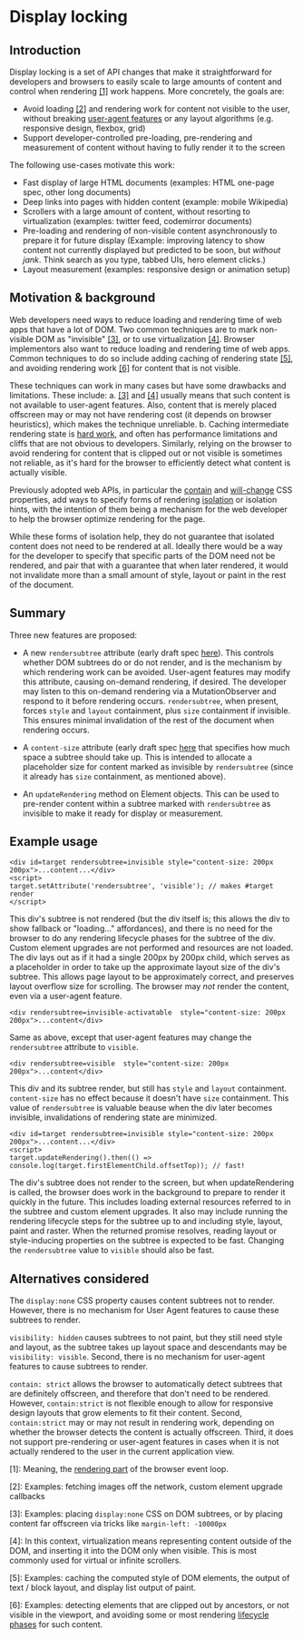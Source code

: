 # Display locking

## Introduction

Display locking is a set of API changes that make it straightforward for developers and browsers to easily scale to large amounts of content and control when rendering [\[1\]](#foot-notes) work happens. More concretely, the goals are:
* Avoid loading [\[2\]](#foot-notes) and rendering work for content not visible to the user, without breaking [user-agent features](https://github.com/WICG/display-locking/blob/master/user-agent-features.md) or any layout algorithms (e.g. responsive design, flexbox, grid)
* Support developer-controlled pre-loading, pre-rendering and measurement of content without having to fully render it to the screen

The following use-cases motivate this work:
* Fast display of large HTML documents (examples: HTML one-page spec, other long documents)
* Deep links into pages with hidden content (example: mobile Wikipedia)
* Scrollers with a large amount of content, without resorting to virtualization (examples: twitter feed, codemirror documents)
* Pre-loading and rendering of non-visible content asynchronously to prepare it for future display (Example: improving latency to show content not currently displayed but predicted to be soon, but *without jank*. Think search as you type, tabbed UIs, hero element clicks.)
* Layout measurement (examples: responsive design or animation setup)

## Motivation & background

Web developers need ways to reduce loading and rendering time of web apps that have a lot of DOM. Two common techniques are to mark non-visible DOM as "invisible" [\[3\]](#foot-notes), or to use virtualization [\[4\]](#foot-notes). Browser implementors also want to reduce loading and rendering time of web apps. Common techniques to do so include adding caching of rendering state [\[5\]](#foot-notes), and avoiding rendering work [\[6\]](#foot-notes) for content that is not visible.

These techniques can work in many cases but have some drawbacks and limitations. These include:
a. [\[3\]](#foot-notes) and [\[4\]](#foot-notes) usually means that such content is not available to user-agent features. Also, content that is merely placed offscreen may or may not have rendering cost (it depends on browser heuristics), which makes the technique unreliable.
b. Caching intermediate rendering state is [hard work](https://martinfowler.com/bliki/TwoHardThings.html), and often has performance limitations and cliffs that are not obvious to developers. Similarly, relying on the browser to avoid rendering for content that is clipped out or not visible is sometimes not reliable, as it's hard for the browser to efficiently detect what content is actually visible.

Previously adopted web APIs, in particular the [contain](https://developer.mozilla.org/en-US/docs/Web/CSS/contain) and [will-change](https://developer.mozilla.org/en-US/docs/Web/CSS/will-change) CSS properties, add ways to specify forms of rendering [isolation](https://github.com/chrishtr/rendering/blob/master/isolation.md) or isolation hints, with the intention of them being a mechanism for the web developer to help the browser optimize rendering for the page.

While these forms of isolation help, they do not guarantee that isolated content does not need to be rendered at all. Ideally there would be a way for the developer to specify that specific parts of the DOM need not be rendered, and pair that with a guarantee that when later rendered, it would not invalidate more than a small amount of style, layout or paint in the rest of the document.

## Summary

Three new features are proposed:

* A new `rendersubtree` attribute (early draft spec [here](https://chrishtr.github.io/html/output/#the-rendersubtree-attribute)). This controls whether DOM subtrees do or do not render, and is the mechanism by which rendering work can be avoided. User-agent features may modify this attribute, causing on-demand rendering, if desired. The developer may listen to this on-demand rendering via a MutationObserver and respond to it before rendering occurs. `rendersubtree`, when present, forces `style` and `layout` containment, plus `size` containment if invisible. This ensures minimal invalidation of the rest of the document when rendering occurs.

* A `content-size` attribute (early draft spec [here](http://tabatkins.github.io/specs/css-content-size/) that specifies how much space a subtree should take up. This is intended to allocate a placeholder size for content marked as invisible by `rendersubtree` (since it already has `size` containment, as mentioned above).

* An `updateRendering` method on Element objects. This can be used to pre-render content within a subtree marked with `rendersubtree` as invisible to make it ready for display or measurement.

## Example usage

```
<div id=target rendersubtree=invisible style="content-size: 200px 200px">...content...</div>
<script>
target.setAttribute('rendersubtree', 'visible'); // makes #target render
</script>
```
This div's subtree is not rendered (but the div itself is; this allows the div to show fallback or "loading..." affordances), and there is no need for the browser to do any rendering lifecycle phases for the subtree of the div. Custom element upgrades are not performed and resources are not loaded. The div lays out as if it had a single 200px by 200px child, which serves as a placeholder in order to take up the approximate layout size of the div's subtree. This allows page layout to be approximately correct, and preserves layout overflow size for scrolling. The browser may *not* render the content, even via a user-agent feature.

```
<div rendersubtree=invisible-activatable  style="content-size: 200px 200px">...content</div>
```
Same as above, except that user-agent features may change the `rendersubtree` attribute to `visible`.

```
<div rendersubtree=visible  style="content-size: 200px 200px">...content</div>
```
This div and its subtree render, but still has `style` and `layout` containment. `content-size` has no effect because it doesn't have `size` containment. This value of `rendersubtree` is valuable beause when the div later becomes invisible, invalidations of rendering state are minimized.

```
<div id=target rendersubtree=invisible style="content-size: 200px 200px">...content...</div>
<script>
target.updateRendering().then(() => console.log(target.firstElementChild.offsetTop)); // fast!
```
The div's subtree does not render to the screen, but when updateRendering is called, the browser does work in the background to prepare to render it quickly in the future. This includes loading external resources referred to in the subtree and custom element upgrades. It also may include running the rendering lifecycle steps for the subtree up to and including style, layout, paint and raster. When the returned promise resolves, reading layout or style-inducing properties on the subtree is expected to be fast. Changing the `rendersubtree` value to `visible` should also be fast.

## Alternatives considered

The `display:none` CSS property causes content subtrees not to render. However, there is no mechanism for User Agent features to cause these subtrees to render.

`visibility: hidden` causes subtrees to not paint, but they still need style and layout, as the subtree takes up layout space and descendants may be `visibility: visible`. Second, there is no mechanism for user-agent features to cause subtrees to render.

`contain: strict` allows the browser to automatically detect subtrees that are definitely offscreen, and therefore that don't need to be rendered. However, `contain:strict` is not flexible enough to allow for responsive design layouts that grow elements to fit their content. Second, `contain:strict` may or may not result in rendering work, depending on whether the browser detects the content is actually offscreen. Third, it does not support pre-rendering or user-agent features in cases when it is not actually rendered to the user in the current application view.

<a name="foot-notes"></a>

[1]: Meaning, the [rendering part](https://github.com/chrishtr/rendering/blob/master/rendering-event-loop.md) of the browser event loop.

[2]: Examples: fetching images off the network, custom element upgrade callbacks

[3]: Examples: placing `display:none` CSS on DOM subtrees, or by placing content far offscreen via tricks like `margin-left: -10000px`

[4]: In this context, virtualization means representing content outside of the DOM, and inserting it into the DOM only when visible. This is most commonly used for virtual or infinite scrollers.

[5]: Examples: caching the computed style of DOM elements, the output of text / block layout, and display list output of paint.

[6]: Examples: detecting elements that are clipped out by ancestors, or not visible in the viewport, and avoiding some or most rendering [lifecycle phases](https://github.com/WICG/display-locking/blob/master/lifecycle.md) for such content.

